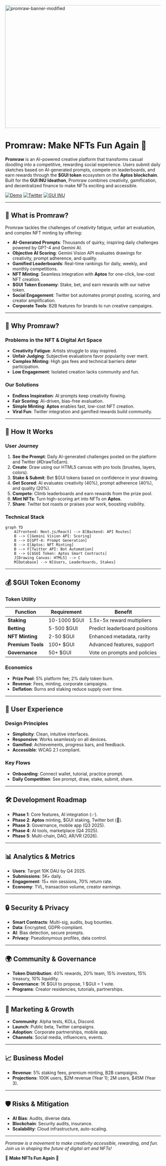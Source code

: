 <img width="1584" height="396" alt="promraw-banner-modified" src="https://github.com/user-attachments/assets/eca23492-e145-4bed-8464-516306dd8fdb" />

# Promraw: Make NFTs Fun Again 🎨

**Promraw** is an AI-powered creative platform that transforms casual doodling into a competitive, rewarding social experience. Users submit daily sketches based on AI-generated prompts, compete on leaderboards, and earn rewards through the **$GUI token** ecosystem on the **Aptos blockchain**. Built for the **GUI INU Ideathon**, Promraw combines creativity, gamification, and decentralized finance to make NFTs exciting and accessible.

[![Demo](https://img.shields.io/badge/Demo-Live-brightgreen)](https://promraw-app.vercel.app/)
[![Twitter](https://img.shields.io/badge/Twitter-@PromrawAI-1DA1F2)](https://twitter.com/MayurAsodara)
[![GUI INU](https://img.shields.io/badge/Built%20for-GUI%20INU%20Ideathon-orange)](https://gui-inu.com)

---

## 🌟 What is Promraw?

Promraw tackles the challenges of creativity fatigue, unfair art evaluation, and complex NFT minting by offering:
- **AI-Generated Prompts**: Thousands of quirky, inspiring daily challenges powered by GPT-4 and Gemini AI.
- **Objective AI Scoring**: Gemini Vision API evaluates drawings for creativity, prompt adherence, and quality.
- **Gamified Leaderboards**: Real-time rankings for daily, weekly, and monthly competitions.
- **NFT Minting**: Seamless integration with **Aptos** for one-click, low-cost NFT creation.
- **$GUI Token Economy**: Stake, bet, and earn rewards with our native token.
- **Social Engagement**: Twitter bot automates prompt posting, scoring, and creator amplification.
- **Corporate Tools**: B2B features for brands to run creative campaigns.

---

## 🎯 Why Promraw?

### Problems in the NFT & Digital Art Space
- **Creativity Fatigue**: Artists struggle to stay inspired.
- **Unfair Judging**: Subjective evaluations favor popularity over merit.
- **Complex Minting**: High gas fees and technical barriers deter participation.
- **Low Engagement**: Isolated creation lacks community and fun.

### Our Solutions
- **Endless Inspiration**: AI prompts keep creativity flowing.
- **Fair Scoring**: AI-driven, bias-free evaluation.
- **Simple Minting**: **Aptos** enables fast, low-cost NFT creation.
- **Viral Fun**: Twitter integration and gamified rewards build community.

---

## 🔧 How It Works

### User Journey
1. **See the Prompt**: Daily AI-generated challenges posted on the platform and Twitter (#DrawToEarn).
2. **Create**: Draw using our HTML5 canvas with pro tools (brushes, layers, colors).
3. **Stake & Submit**: Bet $GUI tokens based on confidence in your drawing.
4. **Get Scored**: AI evaluates creativity (40%), prompt adherence (40%), and quality (20%).
5. **Compete**: Climb leaderboards and earn rewards from the prize pool.
6. **Mint NFTs**: Turn high-scoring art into NFTs on **Aptos**.
7. **Share**: Twitter bot roasts or praises your work, boosting visibility.

### Technical Stack
```mermaid
graph TD
    A[Frontend: Next.js/React] --> B[Backend: API Routes]
    B --> C[Gemini Vision API: Scoring]
    B --> D[GPT-4: Prompt Generation]
    B --> E[Aptos: NFT Minting]
    B --> F[Twitter API: Bot Automation]
    B --> G[$GUI Token: Aptos Smart Contracts]
    J[Drawing Canvas: HTML5] --> C
    M[Database] --> N[Users, Leaderboards, Stakes]
```

---

## 💰 $GUI Token Economy

### Token Utility
| Function          | Requirement    | Benefit                       |
|-------------------|----------------|-------------------------------|
| **Staking**       | 10-1000 $GUI   | 1.5x-5x reward multipliers   |
| **Betting**       | 5-500 $GUI     | Predict leaderboard positions |
| **NFT Minting**   | 2-50 $GUI      | Enhanced metadata, rarity     |
| **Premium Tools** | 100+ $GUI      | Advanced features, support    |
| **Governance**    | 50+ $GUI       | Vote on prompts and policies  |

### Economics
- **Prize Pool**: 5% platform fee; 2% daily token burn.
- **Revenue**: Fees, minting, corporate campaigns.
- **Deflation**: Burns and staking reduce supply over time.

---

## 🎨 User Experience

### Design Principles
- **Simplicity**: Clean, intuitive interfaces.
- **Responsive**: Works seamlessly on all devices.
- **Gamified**: Achievements, progress bars, and feedback.
- **Accessible**: WCAG 2.1 compliant.

### Key Flows
- **Onboarding**: Connect wallet, tutorial, practice prompt.
- **Daily Competition**: See prompt, draw, stake, submit, share.

---

## 🛠️ Development Roadmap

- **Phase 1**: Core features, AI integration (✅).
- **Phase 2**: **Aptos** minting, $GUI staking, Twitter bot (🔄).
- **Phase 3**: Governance, mobile app (Q3 2025).
- **Phase 4**: AI tools, marketplace (Q4 2025).
- **Phase 5**: Multi-chain, DAO, AR/VR (2026).

---

## 📊 Analytics & Metrics

- **Users**: Target 10K DAU by Q4 2025.
- **Submissions**: 5K+ daily.
- **Engagement**: 15+ min sessions, 70% return rate.
- **Economy**: TVL, transaction volume, creator earnings.

---

## 🔒 Security & Privacy

- **Smart Contracts**: Multi-sig, audits, bug bounties.
- **Data**: Encrypted, GDPR-compliant.
- **AI**: Bias detection, secure prompts.
- **Privacy**: Pseudonymous profiles, data control.

---

## 🌍 Community & Governance

- **Token Distribution**: 40% rewards, 20% team, 15% investors, 15% treasury, 10% liquidity.
- **Governance**: 1K $GUI to propose, 1 $GUI = 1 vote.
- **Programs**: Creator residencies, tutorials, partnerships.

---

## 🚀 Marketing & Growth

- **Community**: Alpha tests, KOLs, Discord.
- **Launch**: Public beta, Twitter campaigns.
- **Adoption**: Corporate partnerships, mobile app.
- **Channels**: Social media, influencers, events.

---

## 📈 Business Model

- **Revenue**: 5% staking fees, premium minting, B2B campaigns.
- **Projections**: 100K users, $2M revenue (Year 1); 2M users, $45M (Year 3).

---

## 🛡️ Risks & Mitigation

- **AI Bias**: Audits, diverse data.
- **Blockchain**: Security audits, insurance.
- **Scalability**: Cloud infrastructure, auto-scaling.

---

*Promraw is a movement to make creativity accessible, rewarding, and fun. Join us in shaping the future of digital art and NFTs!*

🎨 **Make NFTs Fun Again** 🚀
